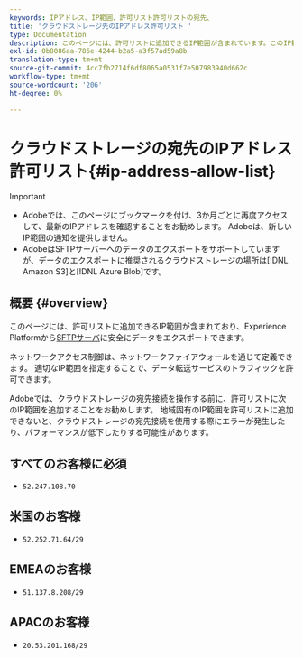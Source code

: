```yaml
---
keywords: IPアドレス、IP範囲、許可リスト許可リストの宛先、
title: 'クラウドストレージ先のIPアドレス許可リスト '
type: Documentation
description: このページには、許可リストに追加できるIP範囲が含まれています。このIP範囲は、Experience PlatformからSFTPサーバー、AmazonS3、またはAzure Blobストレージに安全にデータをエクスポートするために使用できます。
exl-id: 0b8086aa-786e-4244-b2a5-a3f57ad59a8b
translation-type: tm+mt
source-git-commit: 4cc7fb2714f6df8065a0531f7e507983940d662c
workflow-type: tm+mt
source-wordcount: '206'
ht-degree: 0%

---
```


# クラウドストレージの宛先のIPアドレス許可リスト{#ip-address-allow-list}

>[!IMPORTANT]
>
> * Adobeでは、このページにブックマークを付け、3か月ごとに再度アクセスして、最新のIPアドレスを確認することをお勧めします。 Adobeは、新しいIP範囲の通知を提供しません。
> * AdobeはSFTPサーバーへのデータのエクスポートをサポートしていますが、データのエクスポートに推奨されるクラウドストレージの場所は[!DNL Amazon S3]と[!DNL Azure Blob]です。


## 概要 {#overview}

このページには、許可リストに追加できるIP範囲が含まれており、Experience Platformから[SFTPサーバ](./sftp.md)に安全にデータをエクスポートできます。

ネットワークアクセス制御は、ネットワークファイアウォールを通じて定義できます。 適切なIP範囲を指定することで、データ転送サービスのトラフィックを許可できます。

Adobeでは、クラウドストレージの宛先接続を操作する前に、許可リストに次のIP範囲を追加することをお勧めします。 地域固有のIP範囲を許可リストに追加できないと、クラウドストレージの宛先接続を使用する際にエラーが発生したり、パフォーマンスが低下したりする可能性があります。

## すべてのお客様に必須

* `52.247.108.70`

## 米国のお客様

* `52.252.71.64/29`

## EMEAのお客様

* `51.137.8.208/29`

## APACのお客様

* `20.53.201.168/29`
